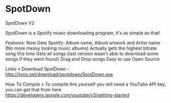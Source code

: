 # SpotDown
SpotDown V2

SpotDown is a Spotify music downloading program, it's as simple as that!

*Features:*
Now Gets Spotify: Album name, Album artwork and Artist name (No more messy looking music albums)
Actually gets the highest bitrate song this time
Gets all songs (last version wasn't able to download some songs if they went found)
Drag and Drop songs
Easy to use
Open Source

Links
» Download SpotDown - http://jlynx.net/download/spotdown/SpotDown.exe

How To Compile
» To compile this yourself you will need a YouTube API key, you can get that from here https://developers.google.com/youtube/v3/getting-started
